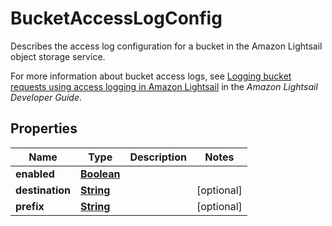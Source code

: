 

# BucketAccessLogConfig

<p>Describes the access log configuration for a bucket in the Amazon Lightsail object storage service.</p> <p>For more information about bucket access logs, see <a href=\"https://lightsail.aws.amazon.com/ls/docs/en_us/articles/amazon-lightsail-bucket-access-logs\">Logging bucket requests using access logging in Amazon Lightsail</a> in the <i>Amazon Lightsail Developer Guide</i>.</p>

## Properties

| Name | Type | Description | Notes |
|------------ | ------------- | ------------- | -------------|
|**enabled** | [**Boolean**](Boolean.md) |  |  |
|**destination** | [**String**](String.md) |  |  [optional] |
|**prefix** | [**String**](String.md) |  |  [optional] |



